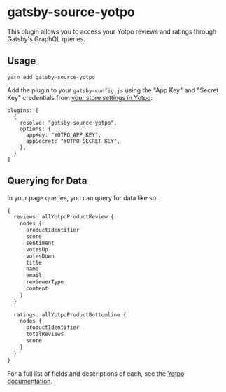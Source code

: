 # gatsby-source-yotpo

This plugin allows you to access your Yotpo reviews and ratings through Gatsby's GraphQL queries. 

## Usage

```
yarn add gatsby-source-yotpo
```

Add the plugin to your `gatsby-config.js` using the "App Key" and "Secret Key" credentials from [your store settings in Yotpo](https://yap.yotpo.com/#/header/account_settings/store_settings):

    plugins: [
      {
        resolve: "gatsby-source-yotpo",
        options: {
          appKey: "YOTPO_APP_KEY",
          appSecret: "YOTPO_SECRET_KEY",
        },
      }
    ]

## Querying for Data

In your page queries, you can query for data like so:

```graphql
{
  reviews: allYotpoProductReview {
    nodes {
      productIdentifier
      score
      sentiment
      votesUp
      votesDown
      title
      name
      email
      reviewerType
      content
    }
  }
  
  ratings: allYotpoProductBottomline {
    nodes {
      productIdentifier
      totalReviews
      score
    }
  }
}
```

For a full list of fields and descriptions of each, see the [Yotpo documentation](https://apidocs.yotpo.com/reference#introduction).
